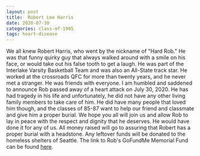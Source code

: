 ```yaml
---
layout: post
title:  Robert Lee Harris
date: 2020-07-30
categories: class-of-1985
tags: heart-disease
---
```

We all knew Robert Harris, who went by the nickname of "Hard Rob." He was that funny quirky guy that always walked around with a smile on his face, or would take out his false tooth to get a laugh. He was part of the Interlake Varsity Basketball Team and was also an All-State track star. He worked at the crossroads QFC for more than twenty years, and he never met a stranger. He was friends with everyone. I am humbled and saddened to announce Rob passed away of a heart attack on July 30, 2020. He has had tragedy in his life and unfortunately, he did not have any other living family members to take care of him. He did have many people that loved him though, and the classes of 85-87 want to help our friend and classmate and give him a proper burial. We hope you all will join us and allow Rob to lay in peace with the respect and dignity that he deserves. He would have done it for any of us. All money raised will go to assuring that Robert has a proper burial with a headstone. Any leftover funds will be donated to the homeless shelters of Seattle. The link to Rob's GoFundMe Memorial Fund can be found [here](https://tinyurl.com/y37a9alk).

